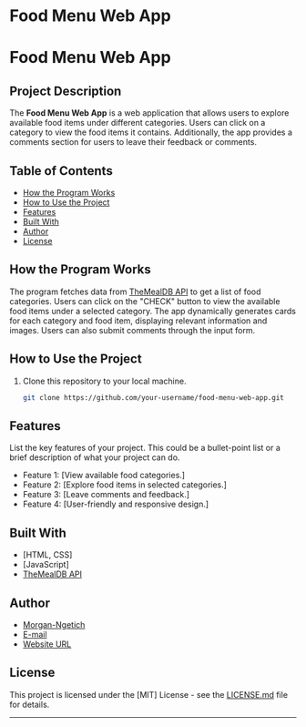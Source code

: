 # Food Menu Web App

# Food Menu Web App

## Project Description

The **Food Menu Web App** is a web application that allows users to explore available food items under different categories. Users can click on a category to view the food items it contains. Additionally, the app provides a comments section for users to leave their feedback or comments.

## Table of Contents

- [How the Program Works](#how-the-program-works)
- [How to Use the Project](#how-to-use-the-project)
- [Features](#features)
- [Built With](#built-with)
- [Author](#author)
- [License](#license)

## How the Program Works

The program fetches data from [TheMealDB API](https://www.themealdb.com/api.php) to get a list of food categories. Users can click on the "CHECK" button to view the available food items under a selected category. The app dynamically generates cards for each category and food item, displaying relevant information and images. Users can also submit comments through the input form.

## How to Use the Project

1. Clone this repository to your local machine.

   ```bash
   git clone https://github.com/your-username/food-menu-web-app.git
   ```


## Features

List the key features of your project. This could be a bullet-point list or a brief description of what your project can do.

- Feature 1: [View available food categories.]
- Feature 2: [Explore food items in selected categories.]
- Feature 3: [Leave comments and feedback.]
- Feature 4: [User-friendly and responsive design.]

## Built With

- [HTML, CSS]
- [JavaScript]
- [TheMealDB API](https://www.themealdb.com/api.php)


## Author

- [Morgan-Ngetich](https://github.com/Morgan-Ngetich)
- [E-mail](ngetich.morgan@student.moringaschool.com)
- [Website URL]()

## License

This project is licensed under the [MIT] License - see the [LICENSE.md](https://github.com/Morgan-Ngetich/Phase-1-end-project/commit/c336f668a8c229be94c2575e2462745670d0f66c) file for details.

---


